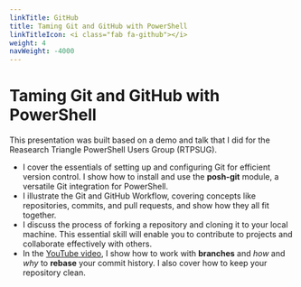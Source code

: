 ```yaml
---
linkTitle: GitHub
title: Taming Git and GitHub with PowerShell
linkTitleIcon: <i class="fab fa-github"></i>
weight: 4
navWeight: -4000
---
```

# Taming Git and GitHub with PowerShell
<!-- markdownlint-disable MD041 -->

This presentation was built based on a demo and talk that I did for the Reasearch Triangle
PowerShell Users Group (RTPSUG).

- I cover the essentials of setting up and configuring Git for efficient version control. I show how
  to install and use the **posh-git** module, a versatile Git integration for PowerShell.
- I illustrate the Git and GitHub Workflow, covering concepts like repositories, commits, and pull
  requests, and show how they all fit together.
- I discuss the process of forking a repository and cloning it to your local machine. This essential
  skill will enable you to contribute to projects and collaborate effectively with others.
- In the [YouTube video][01], I show how to work with **branches** and _how_ and _why_ to **rebase**
  your commit history. I also cover how to keep your repository clean.

<!-- link references -->
[01]: https://www.youtube.com/watch?v=5TPR66fFrsQ
